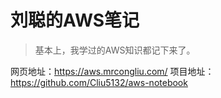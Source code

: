 # 刘聪的AWS笔记

> 基本上，我学过的AWS知识都记下来了。

网页地址：https://aws.mrcongliu.com/ 
项目地址：https://github.com/Cliu5132/aws-notebook

